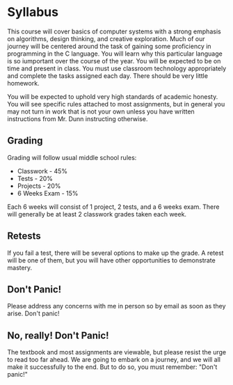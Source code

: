 # Syllabus

This course will cover basics of computer systems with a strong emphasis on algorithms, design thinking, and creative exploration. Much of our journey will be centered around the task of gaining some proficiency in programming in the C language. You will learn why this particular language is so iumportant over the course of the year. You will be expected to be on time and present in class. You must use classroom technology appropriately and complete the tasks assigned each day. There should be very little homework.

You will be expected to uphold very high standards of academic honesty. You will see specific rules attached to most assignments, but in general you may not turn in work that is not your own unless you have written instructions from Mr. Dunn instructing otherwise.

## Grading

Grading will follow usual middle school rules:

* Classwork - 45%
* Tests - 20%
* Projects - 20%
* 6 Weeks Exam - 15%

Each 6 weeks will consist of 1 project, 2 tests, and a 6 weeks exam. There will generally be at least 2 classwork grades taken each week.

## Retests

If you fail a test, there will be several options to make up the grade. A retest will be one of them, but you will have other opportunities to demonstrate mastery.

## Don't Panic!

Please address any concerns with me in person so by email as soon as they arise. Don't panic!

## No, really! Don't Panic!

The textbook and most assignments are viewable, but please resist the urge to read too far ahead. We are going to embark on a journey, and we will all make it successfully to the end. But to do so, you must remember: "Don't panic!"
